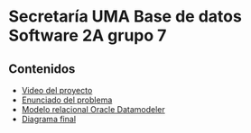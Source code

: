 # Secretaría UMA Base de datos Software 2A grupo 7

## Contenidos

- [Video del proyecto](https://web.microsoftstream.com/video/ad6e3f9d-e272-42fb-a768-2b4169fe7393)
- [Enunciado del problema](Enunciado/)
- [Modelo relacional Oracle Datamodeler](SecretariaUMA.dmd)
- [Diagrama final](DIAGRAMA.png)